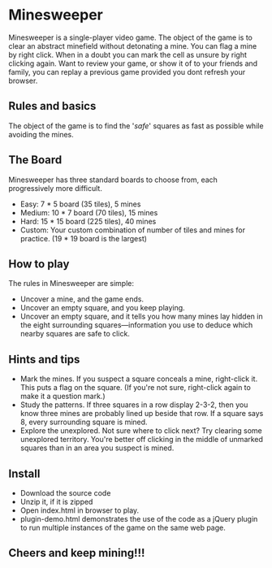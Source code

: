 # Minesweeper

Minesweeper is a single-player video game. The object of the game is to clear an abstract minefield without detonating a mine. You can flag a mine by right click. When in a doubt you can mark the cell as unsure by right clicking again. Want to review your game, or show it of to your friends and family, you can replay a previous game provided you dont refresh your browser.

## Rules and basics

The object of the game is to find the '_safe_' squares as fast as possible while avoiding the mines.

## The Board

Minesweeper has three standard boards to choose from, each progressively more difficult.
- Easy: 7 * 5 board (35 tiles), 5 mines
- Medium: 10 * 7 board (70 tiles), 15 mines
- Hard: 15 * 15 board (225 tiles), 40 mines
- Custom: Your custom combination of number of tiles and mines for practice. (19 * 19 board is the largest)

## How to play

The rules in Minesweeper are simple: 
- Uncover a mine, and the game ends.
- Uncover an empty square, and you keep playing.
- Uncover an empty square, and it tells you how many mines lay hidden in the eight surrounding squares—information you use to deduce which nearby squares are safe to click.

## Hints and tips

- Mark the mines. If you suspect a square conceals a mine, right-click it. This puts a flag on the square. (If you're not sure, right-click again to make it a question mark.)
- Study the patterns. If three squares in a row display 2-3-2, then you know three mines are probably lined up beside that row. If a square says 8, every surrounding square is mined.
- Explore the unexplored. Not sure where to click next? Try clearing some unexplored territory. You're better off clicking in the middle of unmarked squares than in an area you suspect is mined.

## Install

- Download the source code
- Unzip it, if it is zipped
- Open index.html in browser to play.
- plugin-demo.html demonstrates the use of the code as a jQuery plugin to run multiple instances of the game on the same web page.

## Cheers and keep mining!!!